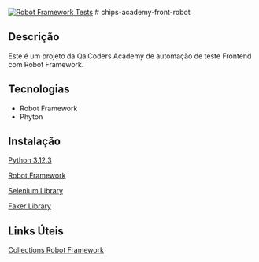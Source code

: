 [![Robot Framework Tests](https://github.com/JessieFerraz/chips-academy-front-robot/actions/workflows/pipelinefrontend.yml/badge.svg)](https://github.com/JessieFerraz/chips-academy-front-robot/actions/workflows/pipelinefrontend.yml)
﻿# chips-academy-front-robot

## Descrição
Este é um projeto da Qa.Coders Academy de automação de teste Frontend com Robot Framework.

## Tecnologias
- Robot Framework 
- Phyton

## Instalação
[Python 3.12.3](https://www.python.org/downloads/release/python-3123/)

[Robot Framework](https://robotframework.org/)

[Selenium Library](https://github.com/robotframework/SeleniumLibrary/)

[Faker Library](https://faker.readthedocs.io/en/master/)

## Links Úteis
[Collections Robot Framework](https://robotframework.org/robotframework/latest/libraries/Collections.html)

